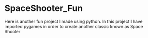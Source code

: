 # SpaceShooter_Fun
Here is another fun project I made using python. In this project I have imported pygames in order to create another classic known as Space Shooter
